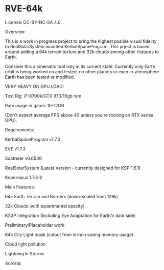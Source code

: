 # RVE-64k
License: CC-BY-NC-SA 4.0

Overview:

This is a work in progress project to bring the highest posible visual fidelity to RealSolarSystem modified KerbalSpaceProgram.
This prject is based around adding a 64k terrain texture and 32k clouds among other features to Earth.

Consider this a cinematic tool only in its current state: Currently only Earth orbit is being worked on and tested,
no other planets or even in-atmosphere Earth has been tested or modified.

VERY HEAVY ON GPU LOAD!

Test Rig: i7-8700k/GTX 970/16gb ram

Ram usage in game: 10-12GB

(Don't expect average FPS above 40 unless you're rocking an RTX series GPU).


Requirements:

KerbalSpaceProgram v1.7.3

EVE v1.7.3

Scatterer v0.0540

RealSolarSystem (Latest Version - currently designed for KSP 1.6.1)

Kopernicus 1.7.3-2


Main Features:

64k Earth Terrain and Borders (down-scaled from 128k)

32k Clouds (with experimental opacity)

KS3P Integration (Including Eye Adaptation for Earth's dark side)


Preliminary/Placeholder work:

64k City Light mask (cutout from terrain saving memory usage).

Cloud light pollution

Lightning in Storms

Auroras




